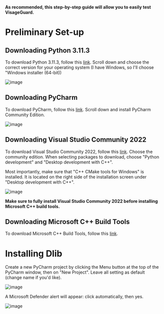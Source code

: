 **As recommended, this step-by-step guide will allow you to easily test VisageGuard.**

# Preliminary Set-up

## Downloading Python 3.11.3
To download Python 3.11.3, follow this [link](https://www.python.org/downloads/release/python-3113/). Scroll down and choose the correct version for your operating system (I have Windows, so I'll choose "Windows installer (64-bit))

![image](https://github.com/lucaxbandini/VisageGuard/assets/152310492/c946aa3d-dfe2-48d5-8d9a-55d951cf1bed)

## Downloading PyCharm
To download PyCharm, follow this [link](https://www.jetbrains.com/pycharm/download/?section=windows). Scroll down and install PyCharm Community Edition.

![image](https://github.com/lucaxbandini/VisageGuard/assets/152310492/69e7fed8-e771-465d-9689-6b2007797d95)

## Downloading Visual Studio Community 2022
To download Visual Studio Community 2022, follow this [link](https://visualstudio.microsoft.com/downloads/?q=build+tools). Choose the community edition. When selecting packages to download, choose "Python development" and "Desktop development with C++".

Most importantly, make sure that "C++ CMake tools for Windows" is installed. It is located on the right side of the installation screen under "Desktop development with C++".

![image](https://github.com/lucaxbandini/VisageGuard/assets/152310492/13265b69-06d9-4fcc-8d1a-ab12bda86e7b)


**Make sure to fully install Visual Studio Community 2022 before installing Microsoft C++ build tools.**

## Downloading Microsoft C++ Build Tools
To download Microsoft C++ Build Tools, follow this [link](https://visualstudio.microsoft.com/visual-cpp-build-tools/).

# Installing Dlib
Create a new PyCharm project by clicking the Menu button at the top of the PyCharm window, then on "New Project". Leave all setting as default (change name if you'd like).

![image](https://github.com/lucaxbandini/VisageGuard/assets/152310492/05d64660-4b13-44d0-a6e4-4a0492fdcc3b)

A Microsoft Defender alert will appear: click automatically, then yes.

![image](https://github.com/lucaxbandini/VisageGuard/assets/152310492/c4f1cc2d-d7cc-4b45-afda-788007c2d0e0)


